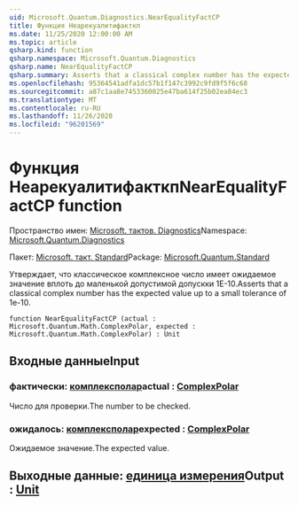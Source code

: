 ```yaml
---
uid: Microsoft.Quantum.Diagnostics.NearEqualityFactCP
title: Функция Неарекуалитифакткп
ms.date: 11/25/2020 12:00:00 AM
ms.topic: article
qsharp.kind: function
qsharp.namespace: Microsoft.Quantum.Diagnostics
qsharp.name: NearEqualityFactCP
qsharp.summary: Asserts that a classical complex number has the expected value up to a small tolerance of 1e-10.
ms.openlocfilehash: 95364541adfa1dc57b1f147c3992c9fd9f5f6c68
ms.sourcegitcommit: a87c1aa8e7453360025e47ba614f25b02ea84ec3
ms.translationtype: MT
ms.contentlocale: ru-RU
ms.lasthandoff: 11/26/2020
ms.locfileid: "96201569"
---
```

# <a name="nearequalityfactcp-function"></a><span data-ttu-id="7ea97-102">Функция Неарекуалитифакткп</span><span class="sxs-lookup"><span data-stu-id="7ea97-102">NearEqualityFactCP function</span></span>

<span data-ttu-id="7ea97-103">Пространство имен: [Microsoft. тактов. Diagnostics](xref:Microsoft.Quantum.Diagnostics)</span><span class="sxs-lookup"><span data-stu-id="7ea97-103">Namespace: [Microsoft.Quantum.Diagnostics](xref:Microsoft.Quantum.Diagnostics)</span></span>

<span data-ttu-id="7ea97-104">Пакет: [Microsoft. такт. Standard](https://nuget.org/packages/Microsoft.Quantum.Standard)</span><span class="sxs-lookup"><span data-stu-id="7ea97-104">Package: [Microsoft.Quantum.Standard](https://nuget.org/packages/Microsoft.Quantum.Standard)</span></span>


<span data-ttu-id="7ea97-105">Утверждает, что классическое комплексное число имеет ожидаемое значение вплоть до маленькой допустимой допускки 1E-10.</span><span class="sxs-lookup"><span data-stu-id="7ea97-105">Asserts that a classical complex number has the expected value up to a small tolerance of 1e-10.</span></span>

```qsharp
function NearEqualityFactCP (actual : Microsoft.Quantum.Math.ComplexPolar, expected : Microsoft.Quantum.Math.ComplexPolar) : Unit
```


## <a name="input"></a><span data-ttu-id="7ea97-106">Входные данные</span><span class="sxs-lookup"><span data-stu-id="7ea97-106">Input</span></span>

### <a name="actual--complexpolar"></a><span data-ttu-id="7ea97-107">фактически: [комплексполар](xref:Microsoft.Quantum.Math.ComplexPolar)</span><span class="sxs-lookup"><span data-stu-id="7ea97-107">actual : [ComplexPolar](xref:Microsoft.Quantum.Math.ComplexPolar)</span></span>

<span data-ttu-id="7ea97-108">Число для проверки.</span><span class="sxs-lookup"><span data-stu-id="7ea97-108">The number to be checked.</span></span>


### <a name="expected--complexpolar"></a><span data-ttu-id="7ea97-109">ожидалось: [комплексполар](xref:Microsoft.Quantum.Math.ComplexPolar)</span><span class="sxs-lookup"><span data-stu-id="7ea97-109">expected : [ComplexPolar](xref:Microsoft.Quantum.Math.ComplexPolar)</span></span>

<span data-ttu-id="7ea97-110">Ожидаемое значение.</span><span class="sxs-lookup"><span data-stu-id="7ea97-110">The expected value.</span></span>



## <a name="output--unit"></a><span data-ttu-id="7ea97-111">Выходные данные: [единица измерения](xref:microsoft.quantum.lang-ref.unit)</span><span class="sxs-lookup"><span data-stu-id="7ea97-111">Output : [Unit](xref:microsoft.quantum.lang-ref.unit)</span></span>

